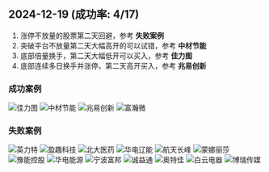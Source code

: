 ## 2024-12-19 (成功率: 4/17)

1. 涨停不放量的股票第二天回避，参考 **失败案例**
2. 突破平台不放量第二天大幅高开的可以试错，参考 **中材节能**
3. 底部倍量换手，第二天大幅低开可以买入，参考 **佳力图**
4. 底部连续多日换手并涨停，第二天高开买入，参考 **兆易创新**

### 成功案例
![佳力图](./2024-12-19/603912.png)
![中材节能](./2024-12-19/603126.png)
![兆易创新](./2024-12-19/603986.png)
![富瀚微](./2024-12-19/300613.png)

### 失败案例
![英力特](./2024-12-19/000635.png)
![盈趣科技](./2024-12-19/002925.png)
![北大医药](./2024-12-19/000788.png)
![华电辽能](./2024-12-19/600396.png)
![航天长峰](./2024-12-19/600855.png)
![蒙娜丽莎](./2024-12-19/002918.png)
![豫能控股](./2024-12-19/001896.png)
![华电能源](./2024-12-19/600726.png)
![宁波富邦](./2024-12-19/600768.png)
![诚益通](./2024-12-19/300430.png)
![奥特佳](./2024-12-19/002239.png)
![白云电器](./2024-12-19/603861.png)
![博瑞传媒](./2024-12-19/600880.png)